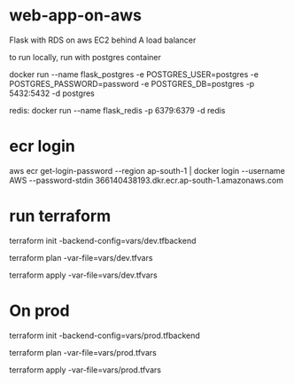 # web-app-on-aws
Flask with RDS on aws EC2 behind A load balancer


to run locally, run with postgres container

docker run --name flask_postgres -e POSTGRES_USER=postgres -e POSTGRES_PASSWORD=password -e POSTGRES_DB=postgres -p 5432:5432 -d postgres

redis: docker run --name flask_redis -p 6379:6379 -d redis

# ecr login 

aws ecr get-login-password --region ap-south-1 | docker login --username AWS --password-stdin 366140438193.dkr.ecr.ap-south-1.amazonaws.com





# run terraform 

terraform init -backend-config=vars/dev.tfbackend

terraform plan -var-file=vars/dev.tfvars

terraform apply -var-file=vars/dev.tfvars

# On prod 

terraform init -backend-config=vars/prod.tfbackend

terraform plan -var-file=vars/prod.tfvars

terraform apply -var-file=vars/prod.tfvars

